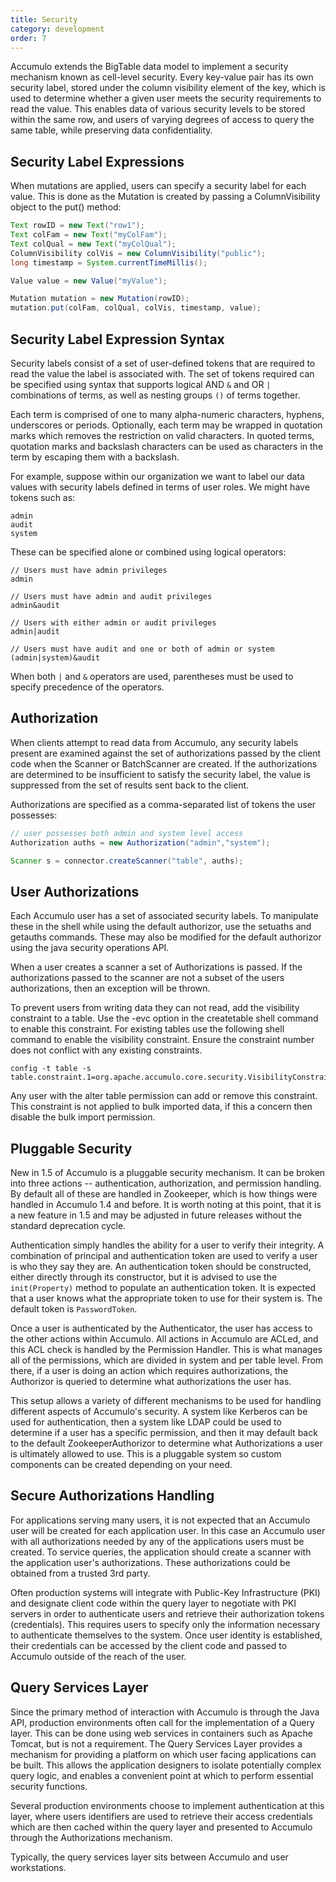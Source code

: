 ```yaml
---
title: Security
category: development
order: 7
---
```


Accumulo extends the BigTable data model to implement a security mechanism
known as cell-level security. Every key-value pair has its own security label, stored
under the column visibility element of the key, which is used to determine whether
a given user meets the security requirements to read the value. This enables data of
various security levels to be stored within the same row, and users of varying
degrees of access to query the same table, while preserving data confidentiality.

## Security Label Expressions

When mutations are applied, users can specify a security label for each value. This is
done as the Mutation is created by passing a ColumnVisibility object to the put()
method:

```java
Text rowID = new Text("row1");
Text colFam = new Text("myColFam");
Text colQual = new Text("myColQual");
ColumnVisibility colVis = new ColumnVisibility("public");
long timestamp = System.currentTimeMillis();

Value value = new Value("myValue");

Mutation mutation = new Mutation(rowID);
mutation.put(colFam, colQual, colVis, timestamp, value);
```

## Security Label Expression Syntax

Security labels consist of a set of user-defined tokens that are required to read the
value the label is associated with. The set of tokens required can be specified using
syntax that supports logical AND `&` and OR `|` combinations of terms, as
well as nesting groups `()` of terms together.

Each term is comprised of one to many alpha-numeric characters, hyphens, underscores or
periods. Optionally, each term may be wrapped in quotation marks
which removes the restriction on valid characters. In quoted terms, quotation marks
and backslash characters can be used as characters in the term by escaping them
with a backslash.

For example, suppose within our organization we want to label our data values with
security labels defined in terms of user roles. We might have tokens such as:

    admin
    audit
    system

These can be specified alone or combined using logical operators:

```
// Users must have admin privileges
admin

// Users must have admin and audit privileges
admin&audit

// Users with either admin or audit privileges
admin|audit

// Users must have audit and one or both of admin or system
(admin|system)&audit
```

When both `|` and `&` operators are used, parentheses must be used to specify
precedence of the operators.

## Authorization

When clients attempt to read data from Accumulo, any security labels present are
examined against the set of authorizations passed by the client code when the
Scanner or BatchScanner are created. If the authorizations are determined to be
insufficient to satisfy the security label, the value is suppressed from the set of
results sent back to the client.

Authorizations are specified as a comma-separated list of tokens the user possesses:

```java
// user possesses both admin and system level access
Authorization auths = new Authorization("admin","system");

Scanner s = connector.createScanner("table", auths);
```

## User Authorizations

Each Accumulo user has a set of associated security labels. To manipulate
these in the shell while using the default authorizor, use the setuaths and getauths commands.
These may also be modified for the default authorizor using the java security operations API.

When a user creates a scanner a set of Authorizations is passed. If the
authorizations passed to the scanner are not a subset of the users
authorizations, then an exception will be thrown.

To prevent users from writing data they can not read, add the visibility
constraint to a table. Use the -evc option in the createtable shell command to
enable this constraint. For existing tables use the following shell command to
enable the visibility constraint. Ensure the constraint number does not
conflict with any existing constraints.

    config -t table -s table.constraint.1=org.apache.accumulo.core.security.VisibilityConstraint

Any user with the alter table permission can add or remove this constraint.
This constraint is not applied to bulk imported data, if this a concern then
disable the bulk import permission.

## Pluggable Security

New in 1.5 of Accumulo is a pluggable security mechanism. It can be broken into three actions --
authentication, authorization, and permission handling. By default all of these are handled in
Zookeeper, which is how things were handled in Accumulo 1.4 and before. It is worth noting at this
point, that it is a new feature in 1.5 and may be adjusted in future releases without the standard
deprecation cycle.

Authentication simply handles the ability for a user to verify their integrity. A combination of
principal and authentication token are used to verify a user is who they say they are. An
authentication token should be constructed, either directly through its constructor, but it is
advised to use the `init(Property)` method to populate an authentication token. It is expected that a
user knows what the appropriate token to use for their system is. The default token is
`PasswordToken`.

Once a user is authenticated by the Authenticator, the user has access to the other actions within
Accumulo. All actions in Accumulo are ACLed, and this ACL check is handled by the Permission
Handler. This is what manages all of the permissions, which are divided in system and per table
level. From there, if a user is doing an action which requires authorizations, the Authorizor is
queried to determine what authorizations the user has.

This setup allows a variety of different mechanisms to be used for handling different aspects of
Accumulo's security. A system like Kerberos can be used for authentication, then a system like LDAP
could be used to determine if a user has a specific permission, and then it may default back to the
default ZookeeperAuthorizor to determine what Authorizations a user is ultimately allowed to use.
This is a pluggable system so custom components can be created depending on your need.

## Secure Authorizations Handling

For applications serving many users, it is not expected that an Accumulo user
will be created for each application user. In this case an Accumulo user with
all authorizations needed by any of the applications users must be created. To
service queries, the application should create a scanner with the application
user's authorizations. These authorizations could be obtained from a trusted 3rd
party.

Often production systems will integrate with Public-Key Infrastructure (PKI) and
designate client code within the query layer to negotiate with PKI servers in order
to authenticate users and retrieve their authorization tokens (credentials). This
requires users to specify only the information necessary to authenticate themselves
to the system. Once user identity is established, their credentials can be accessed by
the client code and passed to Accumulo outside of the reach of the user.

## Query Services Layer

Since the primary method of interaction with Accumulo is through the Java API,
production environments often call for the implementation of a Query layer. This
can be done using web services in containers such as Apache Tomcat, but is not a
requirement. The Query Services Layer provides a mechanism for providing a
platform on which user facing applications can be built. This allows the application
designers to isolate potentially complex query logic, and enables a convenient point
at which to perform essential security functions.

Several production environments choose to implement authentication at this layer,
where users identifiers are used to retrieve their access credentials which are then
cached within the query layer and presented to Accumulo through the
Authorizations mechanism.

Typically, the query services layer sits between Accumulo and user workstations.
